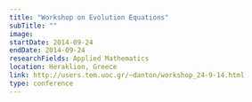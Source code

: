 ```yaml
---
title: "Workshop on Evolution Equations"
subTitle: ""
image:
startDate: 2014-09-24
endDate: 2014-09-24
researchFields: Applied Mathematics
location: Heraklion, Greece
link: http://users.tem.uoc.gr/~danton/workshop_24-9-14.html
type: conference
---
```

